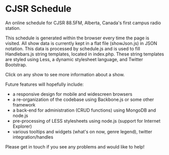 CJSR Schedule
=============

An online schedule for CJSR 88.5FM, Alberta, Canada's first campus radio station.

This schedule is generated within the browser every time the page is visited.
All show data is currently kept in a flat file (showJson.js) in JSON notation.
This data is processed by schedule.js and is used to fill Handlebars.js string templates, located in index.php.
These string templates are styled using Less, a dynamic stylesheet language, and Twitter Bootstrap.

Click on any show to see more information about a show.

Future features will hopefully include:
  - a responsive design for mobile and widescreen browsers
  - a re-organization of the codebase using Backbone.js or some other framework
  - a back-end for administration (CRUD functions) using MongoDB and node.js
  - pre-processing of LESS stylesheets using node.js (support for Internet Explorer)
  - various tooltips and widgets (what's on now, genre legend), twitter integration/handles

Please get in touch if you see any problems and would like to help!
